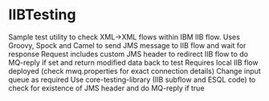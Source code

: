 # IIBTesting
Sample test utility to check XML->XML flows within IBM IIB flow.
Uses Groovy, Spock and Camel to send JMS message to IIB flow and wait for response
Request includes custom JMS header to redirect IIB flow to do MQ-reply if set and return modified data back to test
Requires local IIB flow deployed (check mwq.properties for exact connection details)
Change input queue as required
Use core-testing-library (IIB subflow and ESQL code) to check for existence of JMS header and do MQ-reply if true
